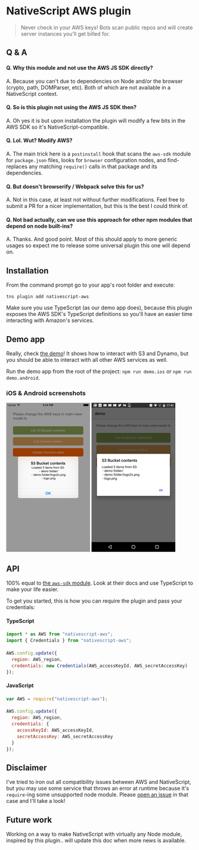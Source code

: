 # NativeScript AWS plugin

> Never check in your AWS keys! Bots scan public repos and will create server instances you'll get billed for.

## Q & A
#### Q. Why this module and not use the AWS JS SDK directly?
A. Because you can't due to dependencies on Node and/or the browser (crypto, path, DOMParser, etc). Both of which are not available in a NativeScript context. 

#### Q. So is this plugin not using the AWS JS SDK then?
A. Oh yes it is but upon installation the plugin will modify a few bits in the AWS SDK so it's NativeScript-compatible.

#### Q. Lol. Wut? Modify AWS?
A. The main trick here is a `postinstall` hook that scans the `aws-sdk` module for `package.json` files,
looks for `browser` configuration nodes, and find-replaces any matching `require()` calls in that package and its dependencies.

#### Q. But doesn't browserify / Webpack solve this for us?
A. Not in this case, at least not without further modifications. Feel free to submit a PR for a nicer implementation, but this is the best I could think of.

#### Q. Not bad actually, can we use this approach for other npm modules that depend on node built-ins?
A. Thanks. And good point. Most of this should apply to more generic usages so expect me to release some universal plugin this one will depend on.


## Installation
From the command prompt go to your app's root folder and execute:

```
tns plugin add nativescript-aws
```

Make sure you use TypeScript (as our demo app does), because this plugin exposes the AWS SDK's
TypeScript definitions so you'll have an easier time interacting with Amazon's services.

## Demo app
Really, check [the demo](https://github.com/EddyVerbruggen/nativescript-aws/blob/master/demo/app/main-view-model.ts)! It shows how to interact with S3 and Dynamo,
but you should be able to interact with all other AWS services as well.

Run the demo app from the root of the project: `npm run demo.ios` or `npm run demo.android`.

### iOS & Android screenshots
<img src="https://raw.githubusercontent.com/EddyVerbruggen/nativescript-aws/master/screenshots/ios-s3-list.png" width="225px" height="400px"/>
<img src="https://raw.githubusercontent.com/EddyVerbruggen/nativescript-aws/master/screenshots/android-s3-list.png" width="225px" height="400px"/>

## API
100% equal to [the `aws-sdk` module](https://www.npmjs.com/package/aws-sdk). Look at their docs and use TypeScript to make your life easier.

To get you started, this is how you can require the plugin and pass your credentials:

#### TypeScript
```js
import * as AWS from "nativescript-aws";
import { Credentials } from "nativescript-aws";

AWS.config.update({
  region: AWS_region,
  credentials: new Credentials(AWS_accessKeyId, AWS_secretAccessKey)
});
```

#### JavaScript
```js
var AWS = require("nativescript-aws");

AWS.config.update({
  region: AWS_region,
  credentials: {
    accessKeyId: AWS_accessKeyId,
    secretAccessKey: AWS_secretAccessKey
  }
});
```

## Disclaimer
I've tried to iron out all compatibility issues between AWS and NativeScript,
but you may use some service that throws an error at runtime because it's `require`-ing some
unsupported node module. Please [open an issue](https://github.com/EddyVerbruggen/nativescript-aws/issues/new) in that case and I'll take a look!

## Future work
Working on a way to make NativeScript with virtually any Node module, inspired by this plugin.. will update this doc when more news is available.
